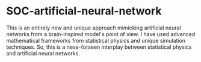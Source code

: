 # SOC-artificial-neural-network
This is an entirely new and unique approach mimicking artificial neural networks from a brain-inspired model's point of view. I have used advanced mathematical frameworks from statistical physics and unique simulation techniques. So, this is a neve-forseen interplay between statistical physics and artificial neural networks.
